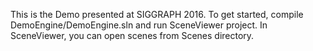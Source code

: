 This is the Demo presented at SIGGRAPH 2016.
To get started, compile DemoEngine/DemoEngine.sln and run SceneViewer project. In SceneViewer, you can open scenes from Scenes directory.